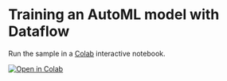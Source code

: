# Training an AutoML model with Dataflow

Run the sample in a [Colab](https://colab.research.google.com/notebooks/intro.ipynb) interactive notebook.

[![Open in Colab](https://colab.research.google.com/assets/colab-badge.svg)](https://colab.research.google.com/github/GoogleCloudPlatform/python-docs-samples/blob/master/dataflow/automl-vision/README.ipynb)
